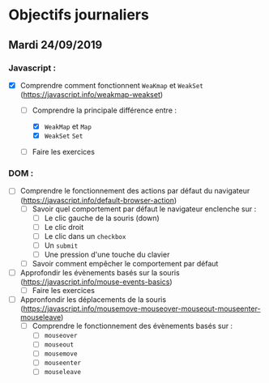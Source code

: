 # Objectifs journaliers

## Mardi 24/09/2019

### Javascript :

  * [X] Comprendre comment fonctionnent `WeaKmap` et `WeakSet` (https://javascript.info/weakmap-weakset)
    * [ ] Comprendre la principale différence entre : 
      * [X] `WeakMap` et `Map`
      * [X] `WeakSet` `Set`
    * [ ] Faire les exercices
  


### DOM : 

  * [ ] Comprendre le fonctionnement des actions par défaut du navigateur (https://javascript.info/default-browser-action)
    * [ ] Savoir quel comportement par défaut le navigateur enclenche sur :
      * [ ] Le clic gauche de la souris (down)
      * [ ] Le clic droit
      * [ ] Le clic dans un `checkbox`
      * [ ] Un `submit`
      * [ ] Une pression d'une touche du clavier
    * [ ] Savoir comment empêcher le comportement par défaut

  * [ ] Approfondir les évènements basés sur la souris (https://javascript.info/mouse-events-basics)
    * [ ] Faire les exercices

  * [ ] Appronfondir les déplacements de la souris (https://javascript.info/mousemove-mouseover-mouseout-mouseenter-mouseleave)
    * [ ] Comprendre le fonctionnement des évènements basés sur : 
      * [ ] `mouseover`
      * [ ] `mouseout`
      * [ ] `mousemove`
      * [ ] `mouseenter`
      * [ ] `mouseleave`
